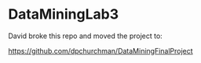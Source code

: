# DataMiningLab3
David broke this repo and moved the project to:

https://github.com/dpchurchman/DataMiningFinalProject
